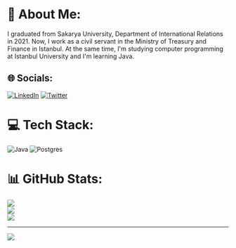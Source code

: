 # 💫 About Me:
I graduated from Sakarya University, Department of International Relations in 2021. Now, I work as a civil servant in the Ministry of Treasury and Finance in Istanbul. At the same time, I'm studying computer programming at Istanbul University and I'm learning Java.<br>


## 🌐 Socials:
[![LinkedIn](https://img.shields.io/badge/LinkedIn-%230077B5.svg?logo=linkedin&logoColor=white)](https://linkedin.com/in/https://www.linkedin.com/in/yunus-emre-%C3%A7ift%C3%A7i/) [![Twitter](https://img.shields.io/badge/Twitter-%231DA1F2.svg?logo=Twitter&logoColor=white)](https://twitter.com/https://twitter.com/yemrec269) 

# 💻 Tech Stack:
![Java](https://img.shields.io/badge/java-%23ED8B00.svg?style=for-the-badge&logo=java&logoColor=white) ![Postgres](https://img.shields.io/badge/postgres-%23316192.svg?style=for-the-badge&logo=postgresql&logoColor=white)
# 📊 GitHub Stats:
![](https://github-readme-stats.vercel.app/api?username=yunus-emre-ciftci&theme=dark&hide_border=false&include_all_commits=true&count_private=true)<br/>
![](https://github-readme-streak-stats.herokuapp.com/?user=yunus-emre-ciftci&theme=dark&hide_border=false)<br/>
![](https://github-readme-stats.vercel.app/api/top-langs/?username=yunus-emre-ciftci&theme=dark&hide_border=false&include_all_commits=true&count_private=true&layout=compact)

---
[![](https://visitcount.itsvg.in/api?id=yunus-emre-ciftci&icon=0&color=0)](https://visitcount.itsvg.in)

<!-- Proudly created with GPRM ( https://gprm.itsvg.in ) -->

